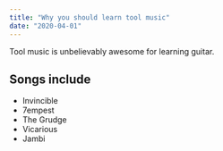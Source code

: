 ```yaml
---
title: "Why you should learn tool music"
date: "2020-04-01"
---
```


Tool music is unbelievably awesome for learning guitar.

## Songs include
* Invincible
* 7empest
* The Grudge
* Vicarious
* Jambi